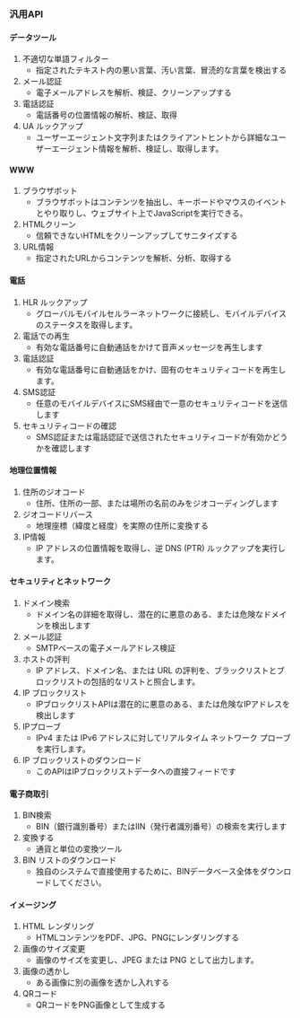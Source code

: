### 汎用API
#### データツール
1. 不適切な単語フィルター
   - 指定されたテキスト内の悪い言葉、汚い言葉、冒涜的な言葉を検出する
1. メール認証
   - 電子メールアドレスを解析、検証、クリーンアップする
1. 電話認証
   - 電話番号の位置情報の解析、検証、取得
1. UA ルックアップ
   - ユーザーエージェント文字列またはクライアントヒントから詳細なユーザーエージェント情報を解析、検証し、取得します。
#### WWW
1. ブラウザボット
   - ブラウザボットはコンテンツを抽出し、キーボードやマウスのイベントとやり取りし、ウェブサイト上でJavaScriptを実行できる。
1. HTMLクリーン
   - 信頼できないHTMLをクリーンアップしてサニタイズする
1. URL情報
   - 指定されたURLからコンテンツを解析、分析、取得する
#### 電話
1. HLR ルックアップ
   - グローバルモバイルセルラーネットワークに接続し、モバイルデバイスのステータスを取得します。
1. 電話での再生
   - 有効な電話番号に自動通話をかけて音声メッセージを再生します
1. 電話認証
   - 有効な電話番号に自動通話をかけ、固有のセキュリティコードを再生します。
1. SMS認証
   - 任意のモバイルデバイスにSMS経由で一意のセキュリティコードを送信します
1. セキュリティコードの確認
   - SMS認証または電話認証で送信されたセキュリティコードが有効かどうかを確認します
#### 地理位置情報
1. 住所のジオコード
   - 住所、住所の一部、または場所の名前のみをジオコーディングします
1. ジオコードリバース
   - 地理座標（緯度と経度）を実際の住所に変換する
1. IP情報
   - IP アドレスの位置情報を取得し、逆 DNS (PTR) ルックアップを実行します。
#### セキュリティとネットワーク
1. ドメイン検索
   - ドメイン名の詳細を取得し、潜在的に悪意のある、または危険なドメインを検出します
1. メール認証
   - SMTPベースの電子メールアドレス検証
1. ホストの評判
   - IP アドレス、ドメイン名、または URL の評判を、ブラックリストとブロックリストの包括的なリストと照合します。
1. IP ブロックリスト
   - IPブロックリストAPIは潜在的に悪意のある、または危険なIPアドレスを検出します
1. IPプローブ
   - IPv4 または IPv6 アドレスに対してリアルタイム ネットワーク プローブを実行します。
1. IP ブロックリストのダウンロード
   - このAPIはIPブロックリストデータへの直接フ​​ィードです
#### 電子商取引
1. BIN検索
   - BIN（銀行識別番号）またはIIN（発行者識別番号）の検索を実行します
1. 変換する
   - 通貨と単位の変換ツール
1. BIN リストのダウンロード
   - 独自のシステムで直接使用するために、BINデータベース全体をダウンロードしてください。
#### イメージング
1. HTML レンダリング
   - HTMLコンテンツをPDF、JPG、PNGにレンダリングする
1. 画像のサイズ変更
   - 画像のサイズを変更し、JPEG または PNG として出力します。
1. 画像の透かし
   - ある画像に別の画像を透かし入れする
1. QRコード
   - QRコードをPNG画像として生成する
